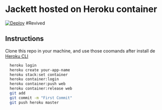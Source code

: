 # Jackett hosted on Heroku container

[![Deploy](https://www.herokucdn.com/deploy/button.svg)](https://heroku.com/deploy?template=https://github.com/mohitjoshi155/jacketin) #Revived

## Instructions
Clone this repo in your machine, and use those coomands after install de [Heroku CLI](https://devcenter.heroku.com/articles/heroku-cli)

```bash
  heroku login
  heroku create your-app-name
  heroku stack:set container
  heroku container:login
  heroku container:push web
  heroku container:release web
  git add
  git commit -m "First Commit"
  git push heroku master
```
